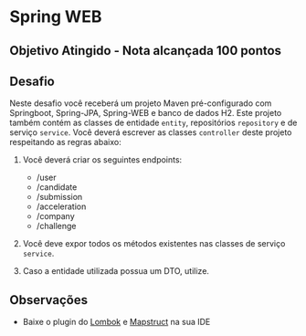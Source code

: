 # Spring WEB

## Objetivo Atingido - Nota alcançada 100 pontos

## Desafio
Neste desafio você receberá um projeto Maven pré-configurado com Springboot, Spring-JPA, Spring-WEB e banco de dados H2. Este projeto também contém as classes de entidade `entity`, repositórios `repository` e de serviço `service`. Você deverá escrever as classes `controller` deste projeto respeitando as regras abaixo:

1. Você deverá criar os seguintes endpoints:
	- /user
	- /candidate
	- /submission
	- /acceleration
	- /company
	- /challenge

2. Você deve expor todos os métodos existentes nas classes de serviço `service`.
3. Caso a entidade utilizada possua um DTO, utilize.

## Observações
- Baixe o plugin do [Lombok](https://projectlombok.org/setup/intellij) e [Mapstruct](https://mapstruct.org/documentation/ide-support/) na sua IDE